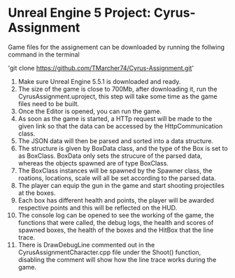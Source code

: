 # Unreal Engine 5 Project: Cyrus-Assignment

Game files for the assignement can be downloaded by running the follwing command in the terminal

'git clone https://github.com/TMarcher74/Cyrus-Assignment.git'


1. Make sure Unreal Engine 5.5.1 is downloaded and ready.
2. The size of the game is close to 700Mb, after downloading it, run the CyrusAssignment.uproject, this step will take some time as the game files need to be built.
3. Once the Editor is opened, you can run the game.
4. As soon as the game is started, a HTTp request will be made to the given link so that the data can be accessed by the HttpCommunication class.
5. The JSON data will then be parsed and sorted into a data structure.
6. The structure is given by BoxData class, and the type of the Box is set to as BoxClass. BoxData only sets the strucure of the parsed data, whereas the objects spawned are of type BoxClass.
7. The BoxClass instances will be spawned by the Spawner class, the roations, locations, scale will all be set according to the parsed data.
8. The player can equip the gun in the game and start shooting projectiles at the boxes.
9. Each box has different health and points, the player will be awarded respective points and this will be reflected on the HUD.
10. The console log can be opened to see the working of the game, the functions that were called, the debug logs, the health and scores of spawned boxes, the health of the boxes and the HitBox that the line trace.
11. There is DrawDebugLine commented out in the CyrusAssignmentCharacter.cpp file under the Shoot() function, disabling the comment will show how the line trace works during the game.
